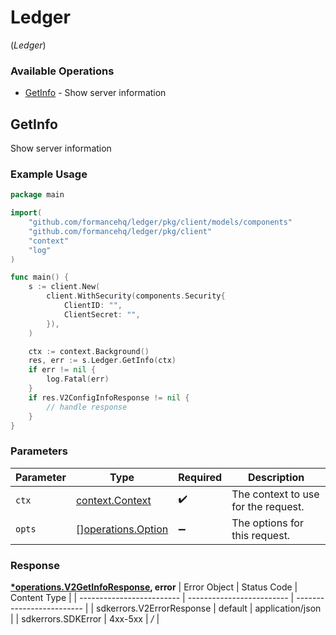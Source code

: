 # Ledger
(*Ledger*)

### Available Operations

* [GetInfo](#getinfo) - Show server information

## GetInfo

Show server information

### Example Usage

```go
package main

import(
	"github.com/formancehq/ledger/pkg/client/models/components"
	"github.com/formancehq/ledger/pkg/client"
	"context"
	"log"
)

func main() {
    s := client.New(
        client.WithSecurity(components.Security{
            ClientID: "",
            ClientSecret: "",
        }),
    )

    ctx := context.Background()
    res, err := s.Ledger.GetInfo(ctx)
    if err != nil {
        log.Fatal(err)
    }
    if res.V2ConfigInfoResponse != nil {
        // handle response
    }
}
```

### Parameters

| Parameter                                                | Type                                                     | Required                                                 | Description                                              |
| -------------------------------------------------------- | -------------------------------------------------------- | -------------------------------------------------------- | -------------------------------------------------------- |
| `ctx`                                                    | [context.Context](https://pkg.go.dev/context#Context)    | :heavy_check_mark:                                       | The context to use for the request.                      |
| `opts`                                                   | [][operations.Option](../../models/operations/option.md) | :heavy_minus_sign:                                       | The options for this request.                            |


### Response

**[*operations.V2GetInfoResponse](../../models/operations/v2getinforesponse.md), error**
| Error Object              | Status Code               | Content Type              |
| ------------------------- | ------------------------- | ------------------------- |
| sdkerrors.V2ErrorResponse | default                   | application/json          |
| sdkerrors.SDKError        | 4xx-5xx                   | */*                       |

